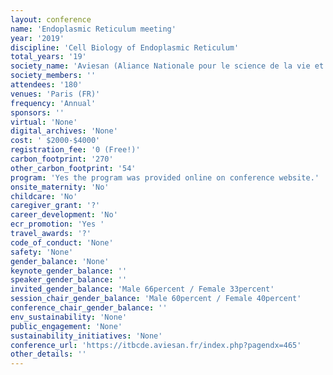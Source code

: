 ```yaml
---
layout: conference 
name: 'Endoplasmic Reticulum meeting'
year: '2019'
discipline: 'Cell Biology of Endoplasmic Reticulum'
total_years: '19'
society_name: 'Aviesan (Aliance Nationale pour le science de la vie et de la sante)'
society_members: ''
attendees: '180'
venues: 'Paris (FR)'
frequency: 'Annual'
sponsors: ''
virtual: 'None'
digital_archives: 'None'
cost: ' $2000-$4000'
registration_fee: '0 (Free!)'
carbon_footprint: '270'
other_carbon_footprint: '54'
program: 'Yes the program was provided online on conference website.'
onsite_maternity: 'No'
childcare: 'No'
caregiver_grant: '?'
career_development: 'No'
ecr_promotion: 'Yes '
travel_awards: '?'
code_of_conduct: 'None'
safety: 'None'
gender_balance: 'None'
keynote_gender_balance: ''
speaker_gender_balance: ''
invited_gender_balance: 'Male 66percent / Female 33percent'
session_chair_gender_balance: 'Male 60percent / Female 40percent'
conference_chair_gender_balance: ''
env_sustainability: 'None'
public_engagement: 'None'
sustainability_initiatives: 'None'
conference_url: 'https://itbcde.aviesan.fr/index.php?pagendx=465'
other_details: ''
---
```

